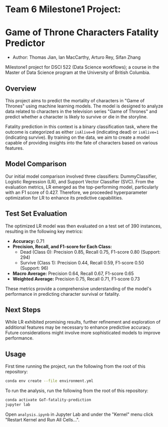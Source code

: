 # Team 6 Milestone1 Project:

# Game of Throne Characters Fatality Predictor

-   Author: Thomas Jian, Ian MacCarthy, Arturo Rey, Sifan Zhang

Milestone1 project for DSCI 522 (Data Science workflows); a course in the Master of Data Science program at the University of British Columbia.

## Overview

This project aims to predict the mortality of characters in "Game of Thrones" using machine learning models. The model is designed to analyze data related to characters in the television series "Game of Thrones" and predict whether a character is likely to survive or die in the storyline.

Fatality prediction in this context is a binary classification task, where the outcome is categorized as either `isAlive=0` (indicating dead) or `isAlive=1` (indicating survive). By training on the data, we aim to create a model capable of providing insights into the fate of characters based on various features.

## Model Comparison

Our initial model comparison involved three classifiers: DummyClassifier, Logistic Regression (LR), and Support Vector Classifier (SVC). From the evaluation metrics, LR emerged as the top-performing model, particularly with an F1 score of 0.427. Therefore, we proceeded hyperparameter optimization for LR to enhance its predictive capabilities.

## Test Set Evaluation

The optimized LR model was then evaluated on a test set of 390 instances, resulting in the following key metrics:

-   **Accuracy:** 0.71
-   **Precision, Recall, and F1-score for Each Class:**
    -   Dead (Class 0): Precision 0.85, Recall 0.75, F1-score 0.80 (Support: 294)
    -   Survive (Class 1): Precision 0.44, Recall 0.59, F1-score 0.50 (Support: 96)
-   **Macro Average:** Precision 0.64, Recall 0.67, F1-score 0.65
-   **Weighted Average:** Precision 0.75, Recall 0.71, F1-score 0.73

These metrics provide a comprehensive understanding of the model's performance in predicting character survival or fatality.

## Next Steps

While LR exhibited promising results, further refinement and exploration of additional features may be necessary to enhance predictive accuracy. Future considerations might involve more sophisticated models to improve performance.

## Usage

First time running the project, run the following from the root of this repository:

``` bash
conda env create --file environment.yml
```

To run the analysis, run the following from the root of this repository:

``` bash
conda activate GoT-fatality-prediction
jupyter lab 
```

Open `analysis.ipynb` in Jupyter Lab and under the "Kernel" menu click "Restart Kernel and Run All Cells...".
